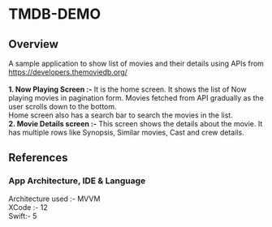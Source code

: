# TMDB-DEMO
## Overview
A sample application to show list of movies and their details using APIs from https://developers.themoviedb.org/ </Br></Br>
<b> 1. Now Playing Screen :-</b> It is the home screen. It shows the list of Now playing movies in pagination form. Movies fetched from API gradually as the user scrolls down to the bottom.
</Br>
Home screen also has a search bar to search the movies in the list.
</Br>
<b> 2. Movie Details screen :-</b> This screen shows the details about the movie. It has multiple rows like Synopsis, Similar movies, Cast and crew details.
</Br>

## References

### App Architecture, IDE & Language
Architecture used :- MVVM
</Br>
XCode :- 12
</Br>
Swift:- 5
